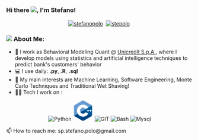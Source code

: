 ### Hi there <img src="https://raw.githubusercontent.com/MartinHeinz/MartinHeinz/master/wave.gif" width="25">, I'm Stefano!

<p align="center">
<a href="https://www.linkedin.com/in/stefanopolo/" target="blank"><img align="center" src="https://cdn.jsdelivr.net/npm/simple-icons@3.0.1/icons/linkedin.svg" alt="stefanopolo" height="30" width="30" /></a>&nbsp;
  <a href="https://t.me/stepolo" target="blank"><img align="center" src="https://cdn.jsdelivr.net/npm/simple-icons@3.0.1/icons/telegram.svg" alt="stepolo" height="30" width="30" /></a>&nbsp;
</a>
</p>

### <img src="https://github.com/TheDudeThatCode/TheDudeThatCode/blob/master/Assets/Developer.gif" width="45" /> About Me:
- 🏦 I work as Behavioral Modeling Quant @ [Unicredit S.p.A.](https://www.unicredit.it/it/chi-siamo.html), where I develop models using statistics and artificial intelligence techniques to predict bank's customers' behavior
- 💻 I use daily: **.py**, **.R**,  **.sql**
- 👀 My main interests are Machine Learning, Software Engineering, Monte Carlo Techniques and Traditional Wet Shaving!
- 🧑‍💻 Tech I work on :

<p align="center">
      <img src="https://www.vectorlogo.zone/logos/python/python-icon.svg" alt="Python" width="55" height="55"/>
      <img src="https://raw.githubusercontent.com/devicons/devicon/master/icons/cplusplus/cplusplus-original.svg" alt="Cplusplus" width="55" height="55"/>
      <img src="https://www.vectorlogo.zone/logos/git-scm/git-scm-icon.svg" alt="GIT" width="55" height="55"/> 
      <img src="https://www.vectorlogo.zone/logos/gnu_bash/gnu_bash-icon.svg" alt="Bash" width="55" height="55"/>
      <img src="https://www.vectorlogo.zone/logos/mysql/mysql-icon.svg" alt="Mysql" width="45" height="55"/>
</p>
📫 How to reach me: sp.stefano.polo@gmail.com
